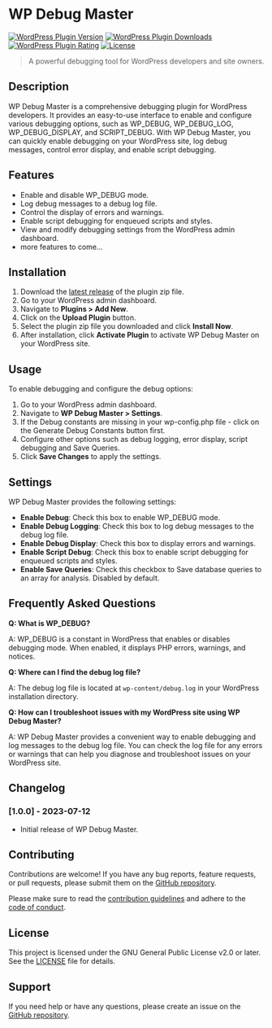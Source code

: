 # WP Debug Master

[![WordPress Plugin Version](https://img.shields.io/wordpress/plugin/v/wp-debug-master.svg)](https://wordpress.org/plugins/debug-master/)
[![WordPress Plugin Downloads](https://img.shields.io/wordpress/plugin/dt/wp-debug-master.svg)](https://wordpress.org/plugins/debug-master/)
[![WordPress Plugin Rating](https://img.shields.io/wordpress/plugin/r/wp-debug-master.svg)](https://wordpress.org/plugins/debug-master/)
[![License](https://img.shields.io/github/license/anatoliiskidkin/wp-debug-master.svg)](https://github.com/anatoliiskidkin/wp-debug-master/blob/master/LICENSE)

> A powerful debugging tool for WordPress developers and site owners.

## Description

WP Debug Master is a comprehensive debugging plugin for WordPress developers. It provides an easy-to-use interface to enable and configure various debugging options, such as WP_DEBUG, WP_DEBUG_LOG, WP_DEBUG_DISPLAY, and SCRIPT_DEBUG. With WP Debug Master, you can quickly enable debugging on your WordPress site, log debug messages, control error display, and enable script debugging.

## Features

- Enable and disable WP_DEBUG mode.
- Log debug messages to a debug log file.
- Control the display of errors and warnings.
- Enable script debugging for enqueued scripts and styles.
- View and modify debugging settings from the WordPress admin dashboard.
- more features to come...

## Installation

1. Download the [latest release](https://github.com/anatoliiskidkin/wp-debug-master/releases/latest) of the plugin zip file.
2. Go to your WordPress admin dashboard.
3. Navigate to **Plugins > Add New**.
4. Click on the **Upload Plugin** button.
5. Select the plugin zip file you downloaded and click **Install Now**.
6. After installation, click **Activate Plugin** to activate WP Debug Master on your WordPress site.

## Usage

To enable debugging and configure the debug options:

1. Go to your WordPress admin dashboard.
2. Navigate to **WP Debug Master > Settings**.
3. If the Debug constants are missing in your wp-config.php file - click on the Generate Debug Constants button first.
4. Configure other options such as debug logging, error display, script debugging and Save Queries.
5. Click **Save Changes** to apply the settings.

## Settings

WP Debug Master provides the following settings:

- **Enable Debug**: Check this box to enable WP_DEBUG mode.
- **Enable Debug Logging**: Check this box to log debug messages to the debug log file.
- **Enable Debug Display**: Check this box to display errors and warnings.
- **Enable Script Debug**: Check this box to enable script debugging for enqueued scripts and styles.
- **Enable Save Queries**: Check this checkbox to Save database queries to an array for analysis. Disabled by default.

## Frequently Asked Questions

**Q: What is WP_DEBUG?**

A: WP_DEBUG is a constant in WordPress that enables or disables debugging mode. When enabled, it displays PHP errors, warnings, and notices.

**Q: Where can I find the debug log file?**

A: The debug log file is located at `wp-content/debug.log` in your WordPress installation directory.

**Q: How can I troubleshoot issues with my WordPress site using WP Debug Master?**

A: WP Debug Master provides a convenient way to enable debugging and log messages to the debug log file. You can check the log file for any errors or warnings that can help you diagnose and troubleshoot issues on your WordPress site.

## Changelog

### [1.0.0] - 2023-07-12
- Initial release of WP Debug Master.


## Contributing

Contributions are welcome! If you have any bug reports, feature requests, or pull requests, please submit them on the [GitHub repository](https://github.com/anatoliiskidkin/wp-debug-master).

Please make sure to read the [contribution guidelines](CONTRIBUTING.md) and adhere to the [code of conduct](CODE_OF_CONDUCT.md).

## License

This project is licensed under the GNU General Public License v2.0 or later. See the [LICENSE](LICENSE) file for details.

## Support

If you need help or have any questions, please create an issue on the [GitHub repository](https://github.com/anatoliiskidkin/wp-debug-master/issues).
